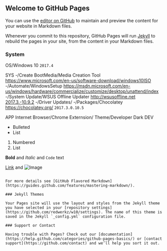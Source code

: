 ## Welcome to GitHub Pages

You can use the [editor on GitHub](https://github.com/redwerkz/w10/edit/master/index.md) to maintain and preview the content for your website in Markdown files.

Whenever you commit to this repository, GitHub Pages will run [Jekyll](https://jekyllrb.com/) to rebuild the pages in your site, from the content in your Markdown files.

### System

OS/Windows 10 `2017.4`

SYS
-/Create BootMedia/Media Creation Tool https://www.microsoft.com/en-us/software-download/windows10ISO
-/Automate/WindowsSetup https://msdn.microsoft.com/en-us/windows/hardware/commercialize/customize/desktop/unattend/index
-/System Update/WSUS Offline Updater http://wsusoffline.net [2017.3.-10.9.2](http://download.wsusoffline.net/wsusoffline1092.zip)
-/Driver Updates/
-/Packages/Chocolatey https://chocolatey.org/ `2017.3.0.10.5` 

APP
Internet Browser/Chrome
Externsion/
Theme/Developer Dark
DEV



- Bulleted
- List

1. Numbered
2. List

**Bold** and _Italic_ and `Code` text

[Link](url) and ![Image](src)
```

For more details see [GitHub Flavored Markdown](https://guides.github.com/features/mastering-markdown/).

### Jekyll Themes

Your Pages site will use the layout and styles from the Jekyll theme you have selected in your [repository settings](https://github.com/redwerkz/w10/settings). The name of this theme is saved in the Jekyll `_config.yml` configuration file.

### Support or Contact

Having trouble with Pages? Check out our [documentation](https://help.github.com/categories/github-pages-basics/) or [contact support](https://github.com/contact) and we’ll help you sort it out.
